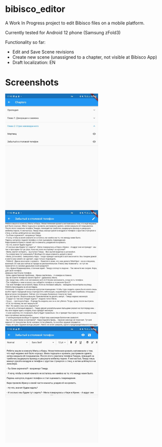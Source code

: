 # bibisco_editor

A Work In Progress project to edit Bibisco files on a mobile platform.

Currently tested for Android 12 phone (Samsung zFold3)

Functionality so far:
- Edit and Save Scene revisions
- Create new scene (unassigned to a chapter, not visible at Bibisco App)
- Draft localization: EN

# Screenshots

<img align="left" src="screenshots/scenes.jpg" width="300">
<img align="left" src="screenshots/view_scene_revision.jpg" width="300">
<img align="left" src="screenshots/edit_scene_revision.jpg" width="300">